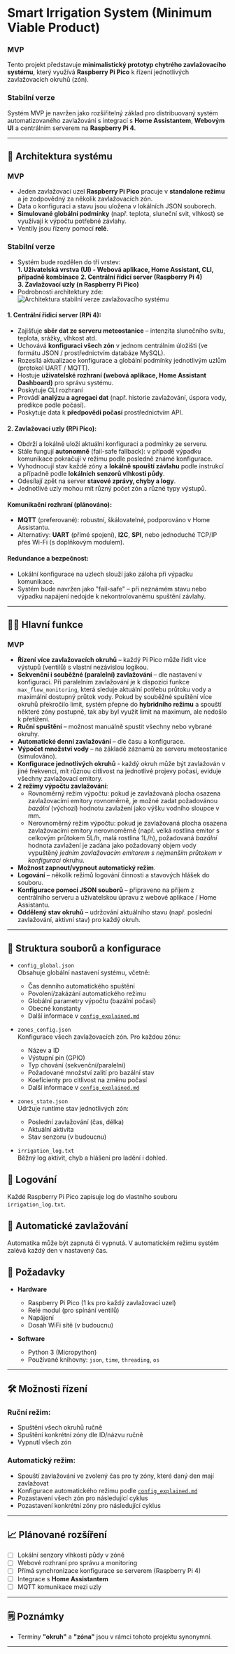 
# Smart Irrigation System (Minimum Viable Product)

### MVP
Tento projekt představuje **minimalistický prototyp chytrého zavlažovacího systému**, který využívá **Raspberry Pi Pico** k řízení jednotlivých zavlažovacích okruhů (zón).

### Stabilní verze
Systém MVP je navržen jako rozšiřitelný základ pro distribuovaný systém automatizovaného zavlažování s integrací s **Home Assistantem**, **Webovým UI** a centrálním serverem na **Raspberry Pi 4**.

---

## 🧠 Architektura systému

### MVP
- Jeden zavlažovací uzel **Raspberry Pi Pico** pracuje v **standalone režimu** a je zodpovědný za několik zavlažovacích zón.
- Data o konfiguraci a stavu jsou uložena v lokálních JSON souborech.
- **Simulované globální podmínky** (např. teplota, sluneční svit, vlhkost) se využívají k výpočtu potřebné závlahy.
- Ventily jsou řízeny pomocí **relé**.

### Stabilní verze
- Systém bude rozdělen do tří vrstev:  
  **1. Uživatelská vrstva (UI) - Webová aplikace, Home Assistant, CLI, případně kombinace**
  **2. Centrální řídicí server (Raspberry Pi 4)**  
  **3. Zavlažovací uzly (n Raspberry Pi Pico)**
- Podrobnosti architektury zde: ![Architektura stabilní verze zavlažovacího systému](./other/architecture.png)

#### 1. Centrální řídicí server (RPi 4):
- Zajišťuje **sběr dat ze serveru meteostanice** – intenzita slunečního svitu, teplota, srážky, vlhkost atd.
- Uchovává **konfiguraci všech zón** v jednom centrálním úložišti (ve formátu JSON / prostřednictvím databáze MySQL).
- Rozesílá aktualizace konfigurace a globální podmínky jednotlivým uzlům (protokol UART / MQTT).
- Hostuje **uživatelské rozhraní (webová aplikace, Home Assistant Dashboard)** pro správu systému.
- Poskytuje CLI rozhraní
- Provádí **analýzu a agregaci dat** (např. historie zavlažování, úspora vody, predikce podle počasí).
- Poskytuje data k **předpovědi počasí** prostřednictvím API.

#### 2. Zavlažovací uzly (RPi Pico):
- Obdrží a lokálně uloží aktuální konfiguraci a podmínky ze serveru.
- Stále fungují **autonomně** (fail-safe fallback): v případě výpadku komunikace pokračují v režimu podle posledně známé konfigurace.
- Vyhodnocují stav každé zóny a **lokálně spouští závlahu** podle instrukcí a případně podle **lokálních senzorů vlhkosti půdy**.
- Odesílají zpět na server **stavové zprávy, chyby a logy**.
- Jednotlivé uzly mohou mít různý počet zón a různé typy výstupů.

#### Komunikační rozhraní (plánováno):
- **MQTT** (preferované): robustní, škálovatelné, podporováno v Home Assistantu.
- Alternativy: **UART** (přímé spojení), **I2C**, **SPI**, nebo jednoduché TCP/IP přes Wi-Fi (s doplňkovým modulem).

#### Redundance a bezpečnost:
- Lokální konfigurace na uzlech slouží jako záloha při výpadku komunikace.
- Systém bude navržen jako "fail-safe" – při neznámém stavu nebo výpadku napájení nedojde k nekontrolovanému spuštění závlahy.

---

## 🔧🚀 Hlavní funkce 

### MVP
- **Řízení více zavlažovacích okruhů** – každý Pi Pico může řídit více výstupů (ventilů) s vlastní nezávislou logikou.
- **Sekvenční i souběžné (paralelní) zavlažování** – dle nastavení v konfiguraci. Při paralelním zavlažování je k dispozici funkce `max_flow_monitoring`, která sleduje aktuální potřebu průtoku vody a maximální dostupný průtok vody. Pokud by souběžné spuštění více okruhů překročilo limit, systém přepne do **hybridního režimu** a spouští některé zóny postupně, tak aby byl využit limit na maximum, ale nedošlo k přetížení.
- **Ruční spuštění** – možnost manuálně spustit všechny nebo vybrané okruhy.
- **Automatické denní zavlažování** – dle času a konfigurace.
- **Výpočet množství vody** – na základě záznamů ze serveru meteostanice (simulováno).
- **Konfigurace jednotlivých okruhů** - každý okruh může být zavlažován v jiné frekvenci, mít různou citlivost na jednotlivé projevy počasí, eviduje všechny zavlažovací emitory.
- **2 režimy výpočtu zavlažování**:
    - Rovnoměrný režim výpočtu: pokud je zavlažovaná plocha osazena zavlažovacími emitory rovnoměrně, je možné zadat požadovánou *bazální* (výchozí) hodnotu zavlažení jako výšku vodního sloupce v mm.
    - Nerovnoměrný režim výpočtu: pokud je zavlažovaná plocha osazena zavlažovacími emitory nerovnoměrně (např. velká rostlina emitor s celkovým průtokem 5L/h, malá rostlina 1L/h), požadovaná *bazální* hodnota zavlažení je zadána jako požadovaný objem vody vypuštěný *jedním zavlažovacím emitorem s nejmenším průtokem v konfiguraci* okruhu.
- **Možnost zapnout/vypnout automatický režim**.
- **Logování** – několik režimů logování činnosti a stavových hlášek do souboru.
- **Konfigurace pomocí JSON souborů** – připraveno na příjem z centrálního serveru a uživatelskou úpravu z webové aplikace / Home Assistantu.
- **Oddělený stav okruhů** – udržování aktuálního stavu (např. poslední zavlažování, aktivní stav) pro každý okruh.

---

## 📁 Struktura souborů a konfigurace

- `config_global.json`  
  Obsahuje globální nastavení systému, včetně:
  - Čas denního automatického spuštění
  - Povolení/zakázání automatického režimu
  - Globální parametry výpočtu (bazální počasí)
  - Obecné konstanty
  - Další informace v [`config_explained.md`](./config/config_explained.md)

- `zones_config.json`  
  Konfigurace všech zavlažovacích zón. Pro každou zónu:
  - Název a ID
  - Výstupní pin (GPIO)
  - Typ chování (sekvenční/paralelní)
  - Požadované množství zalití pro bazální stav
  - Koeficienty pro citlivost na změnu počasí
  - Další informace v [`config_explained.md`](./config/config_explained.md)

- `zones_state.json`  
  Udržuje runtime stav jednotlivých zón:
  - Poslední zavlažování (čas, délka)
  - Aktuální aktivita
  - Stav senzoru (v budoucnu)

- `irrigation_log.txt`  
  Běžný log aktivit, chyb a hlášení pro ladění i dohled.

## 📜 Logování

Každé Raspberry Pi Pico zapisuje log do vlastního souboru `irrigation_log.txt`.

## 📅 Automatické zavlažování

Automatika může být zapnutá či vypnutá. V automatickém režimu systém zalévá každý den v nastavený čas.

## 🔌 Požadavky

- **Hardware**
  - Raspberry Pi Pico (1 ks pro každý zavlažovací uzel)
  - Relé modul (pro spínání ventilů)
  - Napájení
  - Dosah WiFi sítě (v budoucnu)

- **Software**
  - Python 3 (Micropython)
  - Používané knihovny: `json`, `time`, `threading`, `os`

---

## 🛠️ Možnosti řízení

### Ruční režim:
- Spuštění všech okruhů ručně
- Spuštění konkrétní zóny dle ID/názvu ručně
- Vypnutí všech zón

### Automatický režim:
- Spouští zavlažování ve zvolený čas pro ty zóny, které daný den mají zavlažovat
- Konfigurace automatického režimu podle [`config_explained.md`](./config/config_explained.md)
- Pozastavení všech zón pro následující cyklus
- Pozastavení konkrétní zóny pro následující cyklus

---

## 📈 Plánované rozšíření

- [ ] Lokální senzory vlhkosti půdy v zóně
- [ ] Webové rozhraní pro správu a monitoring
- [ ] Přímá synchronizace konfigurace se serverem (Raspberry Pi 4)
- [ ] Integrace s **Home Assistantem**
- [ ] MQTT komunikace mezi uzly

---

## 🗒️ Poznámky

- Termíny **"okruh"** a **"zóna"** jsou v rámci tohoto projektu synonymní.
---